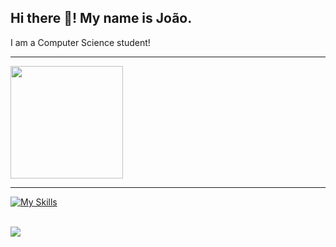## Hi there 👋! My name is João.

I am a Computer Science student!

***

<div>
  <a href="https://github.com/joaomatheuslopes">
  <img height="180em" src="https://github-readme-stats.vercel.app/api?username=joaomatheuslopes&show_icons=true\&theme=gruvbox&include_all_commits=true"/>
</div>

***

[![My Skills](https://skillicons.dev/icons?i=react,py,c,flutter,postgres,mysql,sqlite)](https://skillicons.dev)

 
<br/>

<div>
  <a href="mailto:joaomsl@id.uff.br" target="_blank"><img src="https://img.shields.io/badge/-Gmail-%23333?style=for-the-badge&logo=gmail&logoColor=white" target="_blank"></a>&emsp;
</div>
